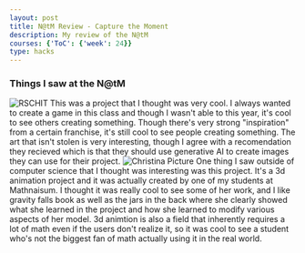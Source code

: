 ```yaml
---
layout: post
title: N@tM Review - Capture the Moment
description: My review of the N@tM
courses: {'ToC': {'week': 24}}
type: hacks
---
```


### Things I saw at the N@tM

![RSCHIT](../images/rachitProject.png)
This was a project that I thought was very cool. I always wanted to create a game in this class and though I wasn't able to this year, it's cool to see others creating something. Though there's very strong "inspiration" from a certain franchise, it's still cool to see people creating something. The art that isn't stolen is very interesting, though I agree with a recomendation they recieved which is that they should use generative AI to create images they can use for their project. 
![Christina Picture](../images/ChristinaN@tM.png)
One thing I saw outside of computer science that I thought was interesting was this project. It's a 3d animation project and it was actually created by one of my students at Mathnaisum. I thought it was really cool to see some of her work, and I like gravity falls book as well as the jars in the back where she clearly showed what she learned in the project and how she learned to modify various aspects of her model. 3d animtion is also a field that inherently requires a lot of math even if the users don't realize it, so it was cool to see a student who's not the biggest fan of math actually using it in the real world. 

